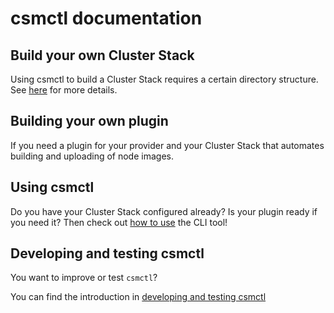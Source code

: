# csmctl documentation

## Build your own Cluster Stack

Using csmctl to build a Cluster Stack requires a certain directory structure. See [here](./preparing_your_clusterstack_directory.md) for more details. 

## Building your own plugin

If you need a plugin for your provider and your Cluster Stack that automates building and uploading of node images.

## Using csmctl

Do you have your Cluster Stack configured already? Is your plugin ready if you need it? Then check out [how to use](how_to_use_csmctl.md) the CLI tool!

## Developing and testing csmctl

You want to improve or test `csmctl`?

You can find the introduction in [developing and testing csmctl](./developing-and-testing-csmctl.md)